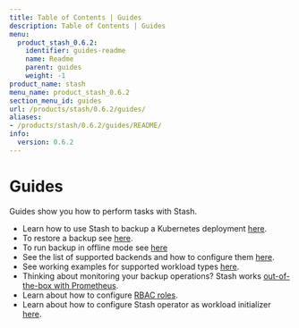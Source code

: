 ```yaml
---
title: Table of Contents | Guides
description: Table of Contents | Guides
menu:
  product_stash_0.6.2:
    identifier: guides-readme
    name: Readme
    parent: guides
    weight: -1
product_name: stash
menu_name: product_stash_0.6.2
section_menu_id: guides
url: /products/stash/0.6.2/guides/
aliases:
- /products/stash/0.6.2/guides/README/
info:
  version: 0.6.2
---
```


# Guides

Guides show you how to perform tasks with Stash.

- Learn how to use Stash to backup a Kubernetes deployment [here](/products/stash/0.6.2/guides/backup).
- To restore a backup see [here](/products/stash/0.6.2/guides/restore).
- To run backup in offline mode see [here](/products/stash/0.6.2/guides/offline_backup)
- See the list of supported backends and how to configure them [here](/products/stash/0.6.2/guides/backends).
- See working examples for supported workload types [here](/products/stash/0.6.2/guides/workloads).
- Thinking about monitoring your backup operations? Stash works [out-of-the-box with Prometheus](/products/stash/0.6.2/guides/monitoring).
- Learn about how to configure [RBAC roles](/products/stash/0.6.2/guides/rbac).
- Learn about how to configure Stash operator as workload initializer [here](/products/stash/0.6.2/guides/initializer).
